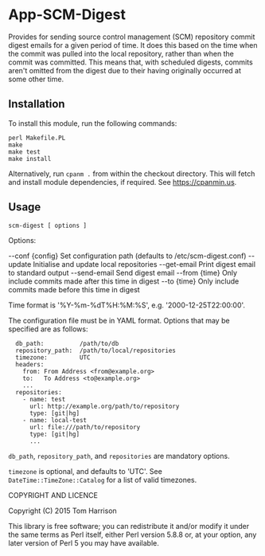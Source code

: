 # App-SCM-Digest

Provides for sending source control management (SCM) repository commit
digest emails for a given period of time.  It does this based on the
time when the commit was pulled into the local repository, rather than
when the commit was committed.  This means that, with scheduled
digests, commits aren't omitted from the digest due to their having
originally occurred at some other time.

## Installation

To install this module, run the following commands:

```
perl Makefile.PL
make
make test
make install
```

Alternatively, run `cpanm .` from within the checkout directory.  This
will fetch and install module dependencies, if required.  See
https://cpanmin.us.

## Usage

```
scm-digest [ options ]
```

Options:

  --conf {config}  Set configuration path (defaults to /etc/scm-digest.conf)
  --update         Initialise and update local repositories
  --get-email      Print digest email to standard output
  --send-email     Send digest email
  --from {time}    Only include commits made after this time in digest
  --to {time}      Only include commits made before this time in digest

Time format is '%Y-%m-%dT%H:%M:%S', e.g. '2000-12-25T22:00:00'.

The configuration file must be in YAML format.  Options that may be
specified are as follows:

```
  db_path:          /path/to/db
  repository_path:  /path/to/local/repositories
  timezone:         UTC
  headers:
    from: From Address <from@example.org>
    to:   To Address <to@example.org>
    ...
  repositories:
    - name: test
      url: http://example.org/path/to/repository
      type: [git|hg]
    - name: local-test
      url: file:///path/to/repository
      type: [git|hg]
      ...
```

`db_path`, `repository_path`, and `repositories` are mandatory options.

`timezone` is optional, and defaults to 'UTC'.  See
`DateTime::TimeZone::Catalog` for a list of valid timezones.

COPYRIGHT AND LICENCE

Copyright (C) 2015 Tom Harrison

This library is free software; you can redistribute it and/or modify
it under the same terms as Perl itself, either Perl version 5.8.8 or,
at your option, any later version of Perl 5 you may have available.
